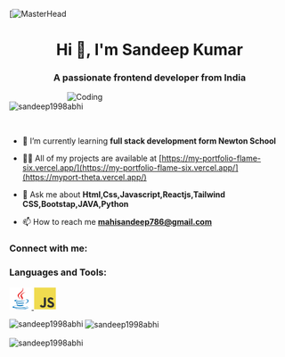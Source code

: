 [![MasterHead](https://www.horizont.com.hr/posao/frontend-developer.gif)
<h1 align="center">Hi 👋, I'm Sandeep Kumar</h1>
<h3 align="center">A passionate frontend developer from India</h3>
<img align="right" alt="Coding" width="400" src="https://www.sarvika.com/wp-content/uploads/2021/03/Backend-Developer-Python-GIF-Dribble.gif">

<p align="left"> <img src="https://komarev.com/ghpvc/?username=sandeep1998abhi&label=Profile%20views&color=0e75b6&style=flat" alt="sandeep1998abhi" /> </p>

<p align="left"> <a href="https://twitter.com/" target="blank"><img src="https://img.shields.io/twitter/follow/?logo=twitter&style=for-the-badge" alt="" /></a> </p>

- 🌱 I’m currently learning **full stack development form Newton School**

- 👨‍💻 All of my projects are available at [https://my-portfolio-flame-six.vercel.app/](https://my-portfolio-flame-six.vercel.app/](https://myport-theta.vercel.app/)

- 💬 Ask me about **Html,Css,Javascript,Reactjs,Tailwind CSS,Bootstap,JAVA,Python**

- 📫 How to reach me **mahisandeep786@gmail.com**

<h3 align="left">Connect with me:</h3>
<p align="left">
</p>

<h3 align="left">Languages and Tools:</h3>
<p align="left"> <a href="https://www.java.com" target="_blank" rel="noreferrer"> <img src="https://raw.githubusercontent.com/devicons/devicon/master/icons/java/java-original.svg" alt="java" width="40" height="40"/> </a> <a href="https://developer.mozilla.org/en-US/docs/Web/JavaScript" target="_blank" rel="noreferrer"> <img src="https://raw.githubusercontent.com/devicons/devicon/master/icons/javascript/javascript-original.svg" alt="javascript" width="40" height="40"/> </a> </p>

<p><img align="left" src="https://github-readme-stats.vercel.app/api/top-langs?username=sandeep1998abhi&show_icons=true&locale=en&layout=compact" alt="sandeep1998abhi" /></p>

<p>&nbsp;<img align="center" src="https://github-readme-stats.vercel.app/api?username=sandeep1998abhi&show_icons=true&locale=en" alt="sandeep1998abhi" /></p>

<p><img align="center" src="https://github-readme-streak-stats.herokuapp.com/?user=sandeep1998abhi&" alt="sandeep1998abhi" /></p>
